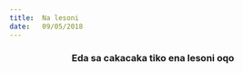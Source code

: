 ```yaml
---
title:  Na lesoni
date:   09/05/2018
---
```


### <center>Eda sa cakacaka tiko ena lesoni oqo</center>